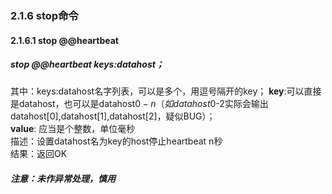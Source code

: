 ### 2.1.6 stop命令
#### 2.1.6.1  stop @@heartbeat

##### stop @@heartbeat keys:datahost；
其中：keys:datahost名字列表，可以是多个，用逗号隔开的key；
**key**:可以直接是datahost，也可以是datahost$0-n （如datahost$0-2实际会输出datahost[0],datahost[1],datahost[2]，疑似BUG）；  
**value**: 应当是个整数，单位毫秒  
描述：设置datahost名为key的host停止heartbeat n秒  
结果：返回OK

##### 注意：未作异常处理，慎用

